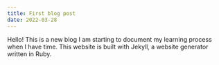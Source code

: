 ```yaml
---
title: First blog post
date: 2022-03-28
---
```


Hello! This is a new blog I am starting to document my learning process when I have time. This website is built with Jekyll, a website generator written in Ruby.
